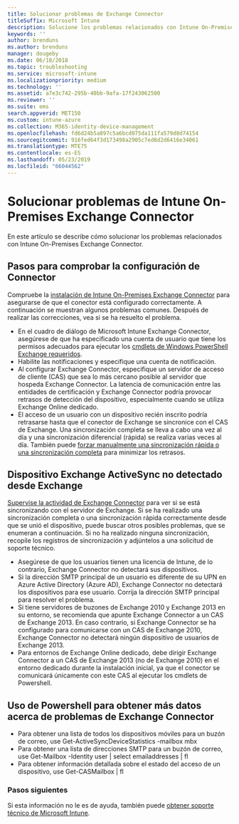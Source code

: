 ```yaml
---
title: Solucionar problemas de Exchange Connector
titleSuffix: Microsoft Intune
description: Solucione los problemas relacionados con Intune On-Premises Exchange Connector.
keywords: ''
author: brenduns
ms.author: brenduns
manager: dougeby
ms.date: 06/18/2018
ms.topic: troubleshooting
ms.service: microsoft-intune
ms.localizationpriority: medium
ms.technology: ''
ms.assetid: a7e3c742-295b-40bb-9afa-17f243062500
ms.reviewer: ''
ms.suite: ems
search.appverid: MET150
ms.custom: intune-azure
ms.collection: M365-identity-device-management
ms.openlocfilehash: fd6d24b5a897c5a6bcd075da111fa579d8d74154
ms.sourcegitcommit: 916fed64f3d173498a2905c7ed8d2d6416e34061
ms.translationtype: MTE75
ms.contentlocale: es-ES
ms.lasthandoff: 05/23/2019
ms.locfileid: "66044562"
---
```

# <a name="troubleshoot-the-intune-on-premises-exchange-connector"></a>Solucionar problemas de Intune On-Premises Exchange Connector

En este artículo se describe cómo solucionar los problemas relacionados con Intune On-Premises Exchange Connector.

## <a name="steps-for-checking-the-connector-configuration"></a>Pasos para comprobar la configuración de Connector 

Compruebe la [instalación de Intune On-Premises Exchange Connector](exchange-connector-install.md) para asegurarse de que el conector está configurado correctamente. A continuación se muestran algunos problemas comunes. Después de realizar las correcciones, vea si se ha resuelto el problema.

 - En el cuadro de diálogo de Microsoft Intune Exchange Connector, asegúrese de que ha especificado una cuenta de usuario que tiene los permisos adecuados para ejecutar los [cmdlets de Windows PowerShell Exchange requeridos](exchange-connector-install.md#exchange-cmdlet-requirements).
- Habilite las notificaciones y especifique una cuenta de notificación.
 - Al configurar Exchange Connector, especifique un servidor de acceso de cliente (CAS) que sea lo más cercano posible al servidor que hospeda Exchange Connector. La latencia de comunicación entre las entidades de certificación y Exchange Connector podría provocar retrasos de detección del dispositivo, especialmente cuando se utiliza Exchange Online dedicado.
 - El acceso de un usuario con un dispositivo recién inscrito podría retrasarse hasta que el conector de Exchange se sincronice con el CAS de Exchange. Una sincronización completa se lleva a cabo una vez al día y una sincronización diferencial (rápida) se realiza varias veces al día.  También puede [forzar manualmente una sincronización rápida o una sincronización completa](exchange-connector-install.md#manually-force-a-quick-sync-or-full-sync) para minimizar los retrasos.
 
## <a name="exchange-activesync-device-not-discovered-from-exchange"></a>Dispositivo Exchange ActiveSync no detectado desde Exchange
[Supervise la actividad de Exchange Connector](exchange-connector-install.md#on-premises-exchange-connector-high-availability-support) para ver si se está sincronizando con el servidor de Exchange. Si se ha realizado una sincronización completa o una sincronización rápida correctamente desde que se unió el dispositivo, puede buscar otros posibles problemas, que se enumeran a continuación. Si no ha realizado ninguna sincronización, recopile los registros de sincronización y adjúntelos a una solicitud de soporte técnico.

 - Asegúrese de que los usuarios tienen una licencia de Intune, de lo contrario, Exchange Connector no detectará sus dispositivos.
 - Si la dirección SMTP principal de un usuario es diferente de su UPN en Azure Active Directory (Azure AD), Exchange Connector no detectará los dispositivos para ese usuario. Corrija la dirección SMTP principal para resolver el problema.
 - Si tiene servidores de buzones de Exchange 2010 y Exchange 2013 en su entorno, se recomienda que apunte Exchange Connector a un CAS de Exchange 2013. En caso contrario, si Exchange Connector se ha configurado para comunicarse con un CAS de Exchange 2010, Exchange Connector no detectará ningún dispositivo de usuarios de Exchange 2013. 
- Para entornos de Exchange Online dedicado, debe dirigir Exchange Connector a un CAS de Exchange 2013 (no de Exchange 2010) en el entorno dedicado durante la instalación inicial, ya que el conector se comunicará únicamente con este CAS al ejecutar los cmdlets de Powershell.


## <a name="using-powershell-to-get-more-data-on-exchange-connector-issues"></a>Uso de Powershell para obtener más datos acerca de problemas de Exchange Connector
- Para obtener una lista de todos los dispositivos móviles para un buzón de correo, use Get-ActiveSyncDeviceStatistics -mailbox mbx
- Para obtener una lista de direcciones SMTP para un buzón de correo, use Get-Mailbox -Identity user | select emailaddresses | fl
- Para obtener información detallada sobre el estado del acceso de un dispositivo, use Get-CASMailbox <upn> | fl

### <a name="next-steps"></a>Pasos siguientes
Si esta información no le es de ayuda, también puede [obtener soporte técnico de Microsoft Intune](get-support.md).
